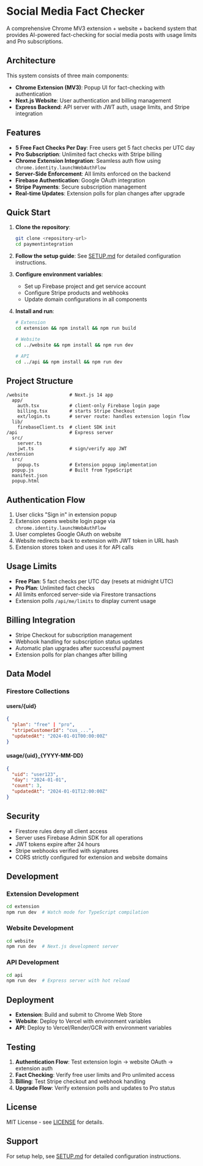 # Social Media Fact Checker

A comprehensive Chrome MV3 extension + website + backend system that provides AI-powered fact-checking for social media posts with usage limits and Pro subscriptions.

## Architecture

This system consists of three main components:

- **Chrome Extension (MV3)**: Popup UI for fact-checking with authentication
- **Next.js Website**: User authentication and billing management
- **Express Backend**: API server with JWT auth, usage limits, and Stripe integration

## Features

- **5 Free Fact Checks Per Day**: Free users get 5 fact checks per UTC day
- **Pro Subscription**: Unlimited fact checks with Stripe billing
- **Chrome Extension Integration**: Seamless auth flow using `chrome.identity.launchWebAuthFlow`
- **Server-Side Enforcement**: All limits enforced on the backend
- **Firebase Authentication**: Google OAuth integration
- **Stripe Payments**: Secure subscription management
- **Real-time Updates**: Extension polls for plan changes after upgrade

## Quick Start

1. **Clone the repository**:
   ```bash
   git clone <repository-url>
   cd paymentintegration
   ```

2. **Follow the setup guide**:
   See [SETUP.md](SETUP.md) for detailed configuration instructions.

3. **Configure environment variables**:
   - Set up Firebase project and get service account
   - Configure Stripe products and webhooks
   - Update domain configurations in all components

4. **Install and run**:
   ```bash
   # Extension
   cd extension && npm install && npm run build
   
   # Website
   cd ../website && npm install && npm run dev
   
   # API
   cd ../api && npm install && npm run dev
   ```

## Project Structure

```
/website               # Next.js 14 app
  app/
    auth.tsx           # client-only Firebase login page
    billing.tsx        # starts Stripe Checkout
    ext/login.ts       # server route: handles extension login flow
  lib/
    firebaseClient.ts  # client SDK init
/api                   # Express server
  src/
    server.ts
    jwt.ts             # sign/verify app JWT
/extension
  src/
    popup.ts           # Extension popup implementation
  popup.js             # Built from TypeScript
  manifest.json
  popup.html
```

## Authentication Flow

1. User clicks "Sign in" in extension popup
2. Extension opens website login page via `chrome.identity.launchWebAuthFlow`
3. User completes Google OAuth on website
4. Website redirects back to extension with JWT token in URL hash
5. Extension stores token and uses it for API calls

## Usage Limits

- **Free Plan**: 5 fact checks per UTC day (resets at midnight UTC)
- **Pro Plan**: Unlimited fact checks
- All limits enforced server-side via Firestore transactions
- Extension polls `/api/me/limits` to display current usage

## Billing Integration

- Stripe Checkout for subscription management
- Webhook handling for subscription status updates
- Automatic plan upgrades after successful payment
- Extension polls for plan changes after billing

## Data Model

### Firestore Collections

#### users/{uid}
```json
{
  "plan": "free" | "pro",
  "stripeCustomerId": "cus_...",
  "updatedAt": "2024-01-01T00:00:00Z"
}
```

#### usage/{uid}_{YYYY-MM-DD}
```json
{
  "uid": "user123",
  "day": "2024-01-01",
  "count": 3,
  "updatedAt": "2024-01-01T12:00:00Z"
}
```

## Security

- Firestore rules deny all client access
- Server uses Firebase Admin SDK for all operations
- JWT tokens expire after 24 hours
- Stripe webhooks verified with signatures
- CORS strictly configured for extension and website domains

## Development

### Extension Development
```bash
cd extension
npm run dev  # Watch mode for TypeScript compilation
```

### Website Development
```bash
cd website
npm run dev  # Next.js development server
```

### API Development
```bash
cd api
npm run dev  # Express server with hot reload
```

## Deployment

- **Extension**: Build and submit to Chrome Web Store
- **Website**: Deploy to Vercel with environment variables
- **API**: Deploy to Vercel/Render/GCR with environment variables

## Testing

1. **Authentication Flow**: Test extension login → website OAuth → extension auth
2. **Fact Checking**: Verify free user limits and Pro unlimited access
3. **Billing**: Test Stripe checkout and webhook handling
4. **Upgrade Flow**: Verify extension polls and updates to Pro status

## License

MIT License - see [LICENSE](LICENSE) for details.

## Support

For setup help, see [SETUP.md](SETUP.md) for detailed configuration instructions.